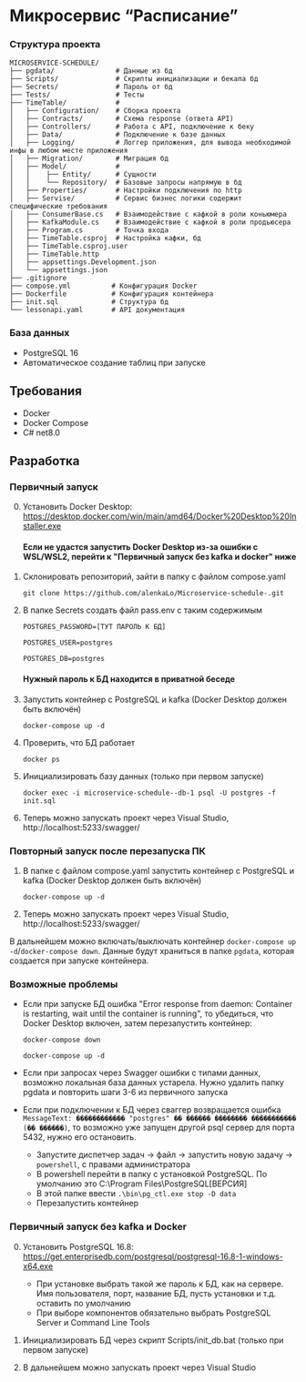 # Микросервис “Расписание”

### Структура проекта
```
MICROSERVICE-SCHEDULE/
├── pgdata/               # Данные из бд
├── Scripts/              # Скрипты инициализации и бекапа бд  
├── Secrets/              # Пароль от бд
├── Tests/                # Тесты
├── TimeTable/            # 
│   ├── Configuration/    # Сборка проекта
│   ├── Contracts/        # Схема response (ответа API)
│   ├── Controllers/      # Работа с API, подключение к беку
│   ├── Data/             # Подключение к базе данных
│   ├── Logging/          # Логгер приложения, для вывода необходимой инфы в любом месте приложения
│   ├── Migration/        # Миграция бд
│   ├── Model/            # 
│   │    ├── Entity/      # Сущности
│   │    └── Repository/  # Базовые запросы напрямую в бд
│   ├── Properties/       # Настройки подключения по http
│   ├── Servise/          # Сервис бизнес логики содержит специфические требования
│   ├── ConsumerBase.cs   # Взаимодействие с кафкой в роли коньюмера
│   ├── KafkaModule.cs    # Взаимодействие с кафкой в роли продьюсера 
│   ├── Program.cs        # Точка входа
│   ├── TimeTable.csproj  # Настройка кафки, бд
│   ├── TimeTable.csproj.user  
│   ├── TimeTable.http       
│   ├── appsettings.Development.json 
│   └── appsettings.json
├── .gitignore            
├── compose.yml          # Конфигурация Docker
├── Dockerfile           # Конфигурация контейнера
├── init.sql             # Структура бд
└── lessonapi.yaml       # API документация 
```
### База данных

- PostgreSQL 16
- Автоматическое создание таблиц при запуске

## Требования

- Docker
- Docker Compose
- C# net8.0

## Разработка

### Первичный запуск
0. Установить Docker Desktop: https://desktop.docker.com/win/main/amd64/Docker%20Desktop%20Installer.exe

   	#### Если не удастся запустить Docker Desktop из-за ошибки с WSL/WSL2, перейти к "Первичный запуск без kafka и docker" ниже

2. Склонировать репозиторий, зайти в папку с файлом compose.yaml

	`git clone https://github.com/alenkaLo/Microservice-schedule-.git`

3. В папке Secrets создать файл pass.env с таким содержимым

   	`POSTGRES_PASSWORD=[ТУТ ПАРОЛЬ К БД]`
	
 	`POSTGRES_USER=postgres`
	
 	`POSTGRES_DB=postgres`

 	#### Нужный пароль к БД находится в приватной беседе

5. Запустить контейнер с PostgreSQL и kafka (Docker Desktop должен быть включён)

	`docker-compose up -d`

6. Проверить, что БД работает

	`docker ps`

7. Инициализировать базу данных (только при первом запуске)

	`docker exec -i microservice-schedule--db-1 psql -U postgres -f init.sql`

8. Теперь можно запускать проект через Visual Studio, http://localhost:5233/swagger/

### Повторный запуск после перезапуска ПК

1. В папке с файлом compose.yaml запустить контейнер с PostgreSQL и kafka (Docker Desktop должен быть включён)

	`docker-compose up -d`

2. Теперь можно запускать проект через Visual Studio, http://localhost:5233/swagger/

В дальнейшем можно включать/выключать контейнер `docker-compose up -d`/`docker-compose down`. Данные будут храниться в папке `pgdata`, которая создается при запуске контейнера.

### Возможные проблемы

 - Если при запуске БД ошибка "Error response from daemon: Container is restarting, wait until the container is running", то убедиться, что Docker Desktop включен, затем перезапустить контейнер:

	`docker-compose down`
	
	`docker-compose up -d`

 - Если при запросах через Swagger ошибки с типами данных, возможно локальная база данных устарела. Нужно удалить папку pgdata и повторить шаги 3-6 из первичного запуска

 - Если при подключении к БД через сваггер возвращается ошибка `MessageText: ������������ "postgres" �� ������ �������� ����������� (�� ������)`, то возможно уже запущен другой psql сервер для порта 5432, нужно его остановить.
   	- Запустите диспетчер задач -> файл -> запустить новую задачу -> `powershell`, с правами администратора
   	- В powershell перейти в папку с установкой PostgreSQL. По умолчанию это C:\Program Files\PostgreSQL\[ВЕРСИЯ]
   	- В этой папке ввести `.\bin\pg_ctl.exe stop -D data`
   	- Перезапустить контейнер

### Первичный запуск без kafka и Docker

0. Установить PostgreSQL 16.8: https://get.enterprisedb.com/postgresql/postgresql-16.8-1-windows-x64.exe

	- При установке выбрать такой же пароль к БД, как на сервере. Имя пользователя, порт, название БД, пусть установки и т.д. оставить по умолчанию
 	- При выборе компонентов обязательно выбрать PostgreSQL Server и Command Line Tools

1. Инициализировать БД через скрипт Scripts/init_db.bat (только при первом запуске)

2. В дальнейшем можно запускать проект через Visual Studio

